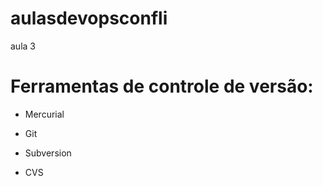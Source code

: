 # aulasdevopsconfli
aula 3

# Ferramentas de controle de versão:

* Mercurial

* Git

* Subversion

* CVS
